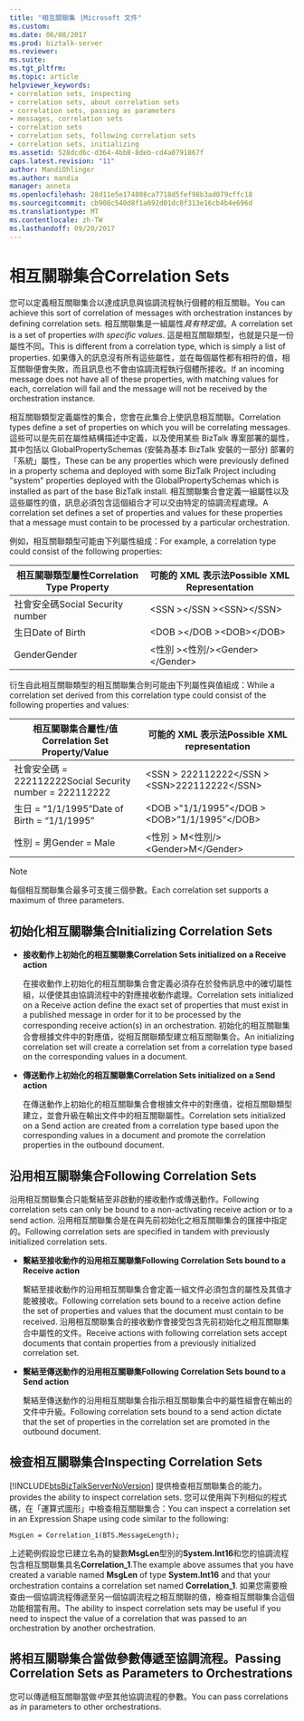 ```yaml
---
title: "相互關聯集 |Microsoft 文件"
ms.custom: 
ms.date: 06/08/2017
ms.prod: biztalk-server
ms.reviewer: 
ms.suite: 
ms.tgt_pltfrm: 
ms.topic: article
helpviewer_keywords:
- correlation sets, inspecting
- correlation sets, about correlation sets
- correlation sets, passing as parameters
- messages, correlation sets
- correlation sets
- correlation sets, following correlation sets
- correlation sets, initializing
ms.assetid: 528dcd6c-d364-4bb8-8deb-cd4a0791867f
caps.latest.revision: "11"
author: MandiOhlinger
ms.author: mandia
manager: anneta
ms.openlocfilehash: 28d11e5e174808ca7718d5fef98b3ad079cffc18
ms.sourcegitcommit: cb908c540d8f1a692d01dc8f313e16cb4b4e696d
ms.translationtype: MT
ms.contentlocale: zh-TW
ms.lasthandoff: 09/20/2017
---
```

# <a name="correlation-sets"></a><span data-ttu-id="7d192-102">相互關聯集合</span><span class="sxs-lookup"><span data-stu-id="7d192-102">Correlation Sets</span></span>
<span data-ttu-id="7d192-103">您可以定義相互關聯集合以達成訊息與協調流程執行個體的相互關聯。</span><span class="sxs-lookup"><span data-stu-id="7d192-103">You can achieve this sort of correlation of messages with orchestration instances by defining correlation sets.</span></span> <span data-ttu-id="7d192-104">相互關聯集是一組屬性*具有特定值*。</span><span class="sxs-lookup"><span data-stu-id="7d192-104">A correlation set is a set of properties *with specific values*.</span></span> <span data-ttu-id="7d192-105">這是相互關聯類型，也就是只是一份屬性不同。</span><span class="sxs-lookup"><span data-stu-id="7d192-105">This is different from a correlation type, which is simply a list of properties.</span></span> <span data-ttu-id="7d192-106">如果傳入的訊息沒有所有這些屬性，並在每個屬性都有相符的值，相互關聯便會失敗，而且訊息也不會由協調流程執行個體所接收。</span><span class="sxs-lookup"><span data-stu-id="7d192-106">If an incoming message does not have all of these properties, with matching values for each, correlation will fail and the message will not be received by the orchestration instance.</span></span>  
  
 <span data-ttu-id="7d192-107">相互關聯類型定義屬性的集合，您會在此集合上使訊息相互關聯。</span><span class="sxs-lookup"><span data-stu-id="7d192-107">Correlation types define a set of properties on which you will be correlating messages.</span></span> <span data-ttu-id="7d192-108">這些可以是先前在屬性結構描述中定義，以及使用某些 BizTalk 專案部署的屬性，其中包括以 GlobalPropertySchemas (安裝為基本 BizTalk 安裝的一部分) 部署的「系統」屬性，</span><span class="sxs-lookup"><span data-stu-id="7d192-108">These can be any properties which were previously defined in a property schema and deployed with some BizTalk Project including "system" properties deployed with the GlobalPropertySchemas which is installed as part of the base BizTalk install.</span></span> <span data-ttu-id="7d192-109">相互關聯集合會定義一組屬性以及這些屬性的值，訊息必須包含這個組合才可以交由特定的協調流程處理。</span><span class="sxs-lookup"><span data-stu-id="7d192-109">A correlation set defines a set of properties and values for these properties that a message must contain to be processed by a particular orchestration.</span></span>  
  
 <span data-ttu-id="7d192-110">例如，相互關聯類型可能由下列屬性組成：</span><span class="sxs-lookup"><span data-stu-id="7d192-110">For example, a correlation type could consist of the following properties:</span></span>  
  
|<span data-ttu-id="7d192-111">相互關聯類型屬性</span><span class="sxs-lookup"><span data-stu-id="7d192-111">Correlation Type Property</span></span>|<span data-ttu-id="7d192-112">可能的 XML 表示法</span><span class="sxs-lookup"><span data-stu-id="7d192-112">Possible XML Representation</span></span>|  
|-------------------------------|---------------------------------|  
|<span data-ttu-id="7d192-113">社會安全碼</span><span class="sxs-lookup"><span data-stu-id="7d192-113">Social Security number</span></span>|<span data-ttu-id="7d192-114">\<SSN >\</SSN ></span><span class="sxs-lookup"><span data-stu-id="7d192-114">\<SSN>\</SSN></span></span>|  
|<span data-ttu-id="7d192-115">生日</span><span class="sxs-lookup"><span data-stu-id="7d192-115">Date of Birth</span></span>|<span data-ttu-id="7d192-116">\<DOB >\</DOB ></span><span class="sxs-lookup"><span data-stu-id="7d192-116">\<DOB>\</DOB></span></span>|  
|<span data-ttu-id="7d192-117">Gender</span><span class="sxs-lookup"><span data-stu-id="7d192-117">Gender</span></span>|<span data-ttu-id="7d192-118">\<性別 >\<性別/></span><span class="sxs-lookup"><span data-stu-id="7d192-118">\<Gender>\</Gender></span></span>|  
  
 <span data-ttu-id="7d192-119">衍生自此相互關聯類型的相互關聯集合則可能由下列屬性與值組成：</span><span class="sxs-lookup"><span data-stu-id="7d192-119">While a correlation set derived from this correlation type could consist of the following properties and values:</span></span>  
  
|<span data-ttu-id="7d192-120">相互關聯集合屬性/值</span><span class="sxs-lookup"><span data-stu-id="7d192-120">Correlation Set Property/Value</span></span>|<span data-ttu-id="7d192-121">可能的 XML 表示法</span><span class="sxs-lookup"><span data-stu-id="7d192-121">Possible XML representation</span></span>|  
|-------------------------------------|---------------------------------|  
|<span data-ttu-id="7d192-122">社會安全碼 = 222112222</span><span class="sxs-lookup"><span data-stu-id="7d192-122">Social Security number = 222112222</span></span>|<span data-ttu-id="7d192-123">\<SSN > 222112222\</SSN ></span><span class="sxs-lookup"><span data-stu-id="7d192-123">\<SSN>222112222\</SSN></span></span>|  
|<span data-ttu-id="7d192-124">生日 = “1/1/1995”</span><span class="sxs-lookup"><span data-stu-id="7d192-124">Date of Birth = “1/1/1995”</span></span>|<span data-ttu-id="7d192-125">\<DOB >"1/1/1995"\</DOB ></span><span class="sxs-lookup"><span data-stu-id="7d192-125">\<DOB>”1/1/1995”\</DOB></span></span>|  
|<span data-ttu-id="7d192-126">性別 = 男</span><span class="sxs-lookup"><span data-stu-id="7d192-126">Gender = Male</span></span>|<span data-ttu-id="7d192-127">\<性別 > M\<性別/></span><span class="sxs-lookup"><span data-stu-id="7d192-127">\<Gender>M\</Gender></span></span>|  
  
> [!NOTE]
>  <span data-ttu-id="7d192-128">每個相互關聯集合最多可支援三個參數。</span><span class="sxs-lookup"><span data-stu-id="7d192-128">Each correlation set supports a maximum of three parameters.</span></span>  
  
## <a name="initializing-correlation-sets"></a><span data-ttu-id="7d192-129">初始化相互關聯集合</span><span class="sxs-lookup"><span data-stu-id="7d192-129">Initializing Correlation Sets</span></span>  
  
-   <span data-ttu-id="7d192-130">**接收動作上初始化的相互關聯集**</span><span class="sxs-lookup"><span data-stu-id="7d192-130">**Correlation Sets initialized on a Receive action**</span></span>  
  
     <span data-ttu-id="7d192-131">在接收動作上初始化的相互關聯集合會定義必須存在於發佈訊息中的確切屬性組，以便使其由協調流程中的對應接收動作處理。</span><span class="sxs-lookup"><span data-stu-id="7d192-131">Correlation sets initialized on a Receive action define the exact set of properties that must exist in a published message in order for it to be processed by the corresponding receive action(s) in an orchestration.</span></span> <span data-ttu-id="7d192-132">初始化的相互關聯集合會根據文件中的對應值，從相互關聯類型建立相互關聯集合。</span><span class="sxs-lookup"><span data-stu-id="7d192-132">An initializing correlation set will create a correlation set from a correlation type based on the corresponding values in a document.</span></span>  
  
-   <span data-ttu-id="7d192-133">**傳送動作上初始化的相互關聯集**</span><span class="sxs-lookup"><span data-stu-id="7d192-133">**Correlation Sets initialized on a Send action**</span></span>  
  
     <span data-ttu-id="7d192-134">在傳送動作上初始化的相互關聯集合會根據文件中的對應值，從相互關聯類型建立，並會升級在輸出文件中的相互關聯屬性。</span><span class="sxs-lookup"><span data-stu-id="7d192-134">Correlation sets initialized on a Send action are created from a correlation type based upon the corresponding values in a document and promote the correlation properties in the outbound document.</span></span>  
  
## <a name="following-correlation-sets"></a><span data-ttu-id="7d192-135">沿用相互關聯集合</span><span class="sxs-lookup"><span data-stu-id="7d192-135">Following Correlation Sets</span></span>  
 <span data-ttu-id="7d192-136">沿用相互關聯集合只能繫結至非啟動的接收動作或傳送動作。</span><span class="sxs-lookup"><span data-stu-id="7d192-136">Following correlation sets can only be bound to a non-activating receive action or to a send action.</span></span> <span data-ttu-id="7d192-137">沿用相互關聯集合是在與先前初始化之相互關聯集合的匯接中指定的。</span><span class="sxs-lookup"><span data-stu-id="7d192-137">Following correlation sets are specified in tandem with previously initialized correlation sets.</span></span>  
  
-   <span data-ttu-id="7d192-138">**繫結至接收動作的沿用相互關聯集**</span><span class="sxs-lookup"><span data-stu-id="7d192-138">**Following Correlation Sets bound to a Receive action**</span></span>  
  
     <span data-ttu-id="7d192-139">繫結至接收動作的沿用相互關聯集合會定義一組文件必須包含的屬性及其值才能被接收。</span><span class="sxs-lookup"><span data-stu-id="7d192-139">Following correlation sets bound to a receive action define the set of properties and values that the document must contain to be received.</span></span>  <span data-ttu-id="7d192-140">沿用相互關聯集合的接收動作會接受包含先前初始化之相互關聯集合中屬性的文件。</span><span class="sxs-lookup"><span data-stu-id="7d192-140">Receive actions with following correlation sets accept documents that contain properties from a previously initialized correlation set.</span></span>  
  
-   <span data-ttu-id="7d192-141">**繫結至傳送動作的沿用相互關聯集**</span><span class="sxs-lookup"><span data-stu-id="7d192-141">**Following Correlation Sets bound to a Send action**</span></span>  
  
     <span data-ttu-id="7d192-142">繫結至傳送動作的沿用相互關聯集合指示相互關聯集合中的屬性組會在輸出的文件中升級。</span><span class="sxs-lookup"><span data-stu-id="7d192-142">Following correlation sets bound to a send action dictate that the set of properties in the correlation set are promoted in the outbound document.</span></span>  
  
## <a name="inspecting-correlation-sets"></a><span data-ttu-id="7d192-143">檢查相互關聯集合</span><span class="sxs-lookup"><span data-stu-id="7d192-143">Inspecting Correlation Sets</span></span>  
 [!INCLUDE[btsBizTalkServerNoVersion](../includes/btsbiztalkservernoversion-md.md)]<span data-ttu-id="7d192-144"> 提供檢查相互關聯集合的能力。</span><span class="sxs-lookup"><span data-stu-id="7d192-144"> provides the ability to inspect correlation sets.</span></span> <span data-ttu-id="7d192-145">您可以使用與下列相似的程式碼，在「運算式圖形」中檢查相互關聯集合：</span><span class="sxs-lookup"><span data-stu-id="7d192-145">You can inspect a correlation set in an Expression Shape using code similar to the following:</span></span>  
  
```  
MsgLen = Correlation_1(BTS.MessageLength);  
```  
  
 <span data-ttu-id="7d192-146">上述範例假設您已建立名為的變數**MsgLen**型別的**System.Int16**和您的協調流程包含相互關聯集具名**Correlation_1**.</span><span class="sxs-lookup"><span data-stu-id="7d192-146">The example above assumes that you have created a variable named **MsgLen** of type **System.Int16** and that your orchestration contains a correlation set named **Correlation_1**.</span></span> <span data-ttu-id="7d192-147">如果您需要檢查由一個協調流程傳遞至另一個協調流程之相互關聯的值，檢查相互關聯集合這個功能相當有用。</span><span class="sxs-lookup"><span data-stu-id="7d192-147">The ability to inspect correlation sets may be useful if you need to inspect the value of a correlation that was passed to an orchestration by another orchestration.</span></span>  
  
## <a name="passing-correlation-sets-as-parameters-to-orchestrations"></a><span data-ttu-id="7d192-148">將相互關聯集合當做參數傳遞至協調流程。</span><span class="sxs-lookup"><span data-stu-id="7d192-148">Passing Correlation Sets as Parameters to Orchestrations</span></span>  
 <span data-ttu-id="7d192-149">您可以傳遞相互關聯當做*中*至其他協調流程的參數。</span><span class="sxs-lookup"><span data-stu-id="7d192-149">You can pass correlations as *in* parameters to other orchestrations.</span></span>